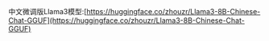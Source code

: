 
中文微调版Llama3模型:[https://huggingface.co/zhouzr/Llama3-8B-Chinese-Chat-GGUF](https://huggingface.co/zhouzr/Llama3-8B-Chinese-Chat-GGUF)
